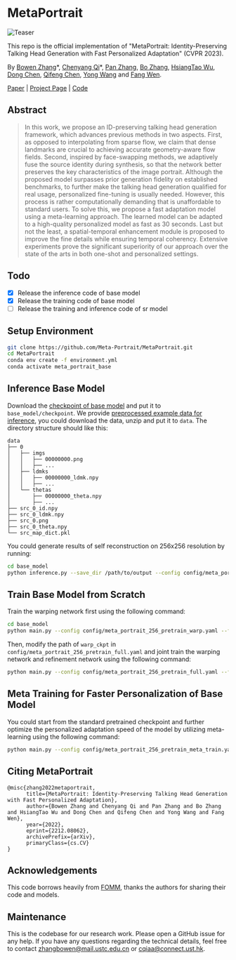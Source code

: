 # MetaPortrait

![Teaser](./docs/Teaser.png)

This repo is the official implementation of "MetaPortrait: Identity-Preserving Talking Head Generation with Fast Personalized Adaptation" (CVPR 2023).

By [Bowen Zhang](http://home.ustc.edu.cn/~zhangbowen)\*, [Chenyang Qi](https://chenyangqiqi.github.io)\*, [Pan Zhang](https://panzhang0212.github.io), [Bo Zhang](https://bo-zhang.me/), [HsiangTao Wu](https://dl.acm.org/profile/81487650131), [Dong Chen](http://www.dongchen.pro/), [Qifeng Chen](https://cqf.io), [Yong Wang](http://en.auto.ustc.edu.cn/2021/0616/c26828a513186/page.htm) and [Fang Wen](https://www.microsoft.com/en-us/research/people/fangwen/).

[Paper](https://arxiv.org/abs/2212.08062) | [Project Page](https://meta-portrait.github.io/) | [Code](https://github.com/Meta-Portrait/MetaPortrait)

## Abstract

> In this work, we propose an ID-preserving talking head generation framework, which advances previous methods in two aspects. First, as opposed to interpolating from sparse flow, we claim that dense landmarks are crucial to achieving accurate geometry-aware flow fields. Second, inspired by face-swapping methods, we adaptively fuse the source identity during synthesis, so that the network better preserves the key characteristics of the image portrait. Although the proposed model surpasses prior generation fidelity on established benchmarks, to further make the talking head generation qualified for real usage, personalized fine-tuning is usually needed. However, this process is rather computationally demanding that is unaffordable to standard users. To solve this, we propose a fast adaptation model using a meta-learning approach. The learned model can be adapted to a high-quality personalized model as fast as 30 seconds. Last but not the least, a spatial-temporal enhancement module is proposed to improve the fine details while ensuring temporal coherency. Extensive experiments prove the significant superiority of our approach over the state of the arts in both one-shot and personalized settings.

## Todo

- [x] Release the inference code of base model
- [x] Release the training code of base model
- [ ] Release the training and inference code of sr model 

## Setup Environment

```bash
git clone https://github.com/Meta-Portrait/MetaPortrait.git
cd MetaPortrait
conda env create -f environment.yml
conda activate meta_portrait_base
```

## Inference Base Model

Download the [checkpoint of base model](https://drive.google.com/file/d/1Kmdv3w6N_we7W7lIt6LBzqRHwwy1dBxD/view?usp=share_link) and put it to `base_model/checkpoint`. We provide [preprocessed example data for inference](https://drive.google.com/file/d/166eNbabM6TeJVy7hxol2gL1kUGKHi3Do/view?usp=share_link), you could download the data, unzip and put it to `data`. The directory structure should like this:

```
data
├── 0
│   ├── imgs
│   │   ├── 00000000.png
│   │   ├── ...
│   ├── ldmks
│   │   ├── 00000000_ldmk.npy
│   │   ├── ...
│   └── thetas
│       ├── 00000000_theta.npy
│       ├── ...
├── src_0_id.npy
├── src_0_ldmk.npy
├── src_0.png
├── src_0_theta.npy
└── src_map_dict.pkl
```

You could generate results of self reconstruction on 256x256 resolution by running:
```bash
cd base_model
python inference.py --save_dir /path/to/output --config config/meta_portrait_256_eval.yaml --ckpt checkpoint/ckpt_base.pth.tar
```

## Train Base Model from Scratch

Train the warping network first using the following command:
```bash
cd base_model
python main.py --config config/meta_portrait_256_pretrain_warp.yaml --fp16 --stage Warp --task Pretrain
```

Then, modify the path of `warp_ckpt` in `config/meta_portrait_256_pretrain_full.yaml` and joint train the warping network and refinement network using the following command:
```bash
python main.py --config config/meta_portrait_256_pretrain_full.yaml --fp16 --stage Full --task Pretrain
```

## Meta Training for Faster Personalization of Base Model

You could start from the standard pretrained checkpoint and further optimize the personalized adaptation speed of the model by utilizing meta-learning using the following command:
```bash
python main.py --config config/meta_portrait_256_pretrain_meta_train.yaml --fp16 --stage Full --task Meta --remove_sn --ckpt /path/to/standard_pretrain_ckpt
```

## Citing MetaPortrait

```
@misc{zhang2022metaportrait,
      title={MetaPortrait: Identity-Preserving Talking Head Generation with Fast Personalized Adaptation}, 
      author={Bowen Zhang and Chenyang Qi and Pan Zhang and Bo Zhang and HsiangTao Wu and Dong Chen and Qifeng Chen and Yong Wang and Fang Wen},
      year={2022},
      eprint={2212.08062},
      archivePrefix={arXiv},
      primaryClass={cs.CV}
}
```

## Acknowledgements

This code borrows heavily from [FOMM](https://github.com/AliaksandrSiarohin/first-order-model), thanks the authors for sharing their code and models.

## Maintenance

This is the codebase for our research work. Please open a GitHub issue for any help. If you have any questions regarding the technical details, feel free to contact [zhangbowen@mail.ustc.edu.cn](zhangbowen@mail.ustc.edu.cn) or [cqiaa@connect.ust.hk](cqiaa@connect.ust.hk).